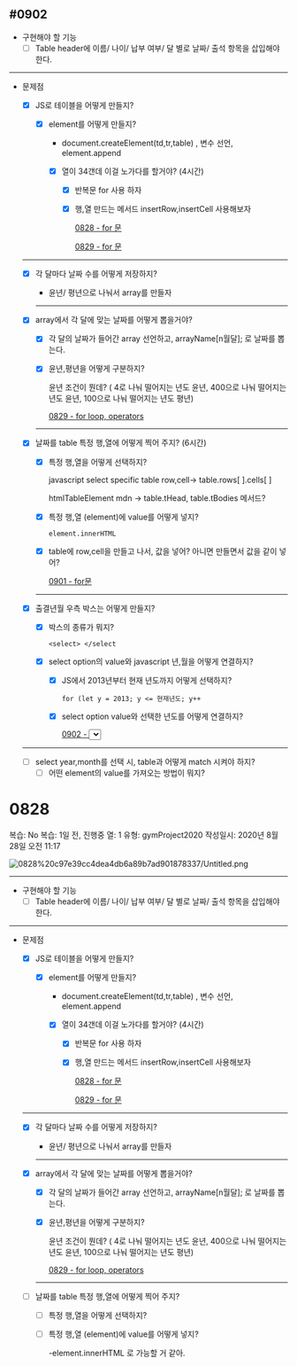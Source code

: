 ## #0902

- 구현해야 할 기능
  - [ ] Table header에 이름/ 나이/ 납부 여부/ 달 별로 날짜/ 출석 항목을 삽입해야 한다.

---

- 문제점

  - [x] JS로 테이블을 어떻게 만들지?

    - [x] element를 어떻게 만들지?

      - document.createElement(td,tr,table) , 변수 선언, element.append
      - [x] 열이 34갠데 이걸 노가다를 할거야? (4시간)

        - [x] 반복문 for 사용 하자
        - [x] 행,열 만드는 메서드 insertRow,insertCell 사용해보자

          [0828 - for 문](https://www.notion.so/0828-for-74a91a06f03642e5b0a7075f5cf0b948)

          [0829 - for 문](https://www.notion.so/0829-for-535df42891d94f48a7073ca2b26cc78a)

  ***

  - [x] 각 달마다 날짜 수를 어떻게 저장하지?

    - 윤년/ 평년으로 나눠서 array를 만들자

    ***

  - [x] array에서 각 달에 맞는 날짜를 어떻게 뽑을거야?

    - [x] 각 달의 날짜가 들어간 array 선언하고, arrayName[n월달]; 로 날짜를 뽑는다.
    - [x] 윤년,평년을 어떻게 구분하지?

      윤년 조건이 뭔데? ( 4로 나눠 떨어지는 년도 윤년, 400으로 나눠 떨어지는 년도 윤년, 100으로 나눠 떨어지는 년도 평년)

      [0829 - for loop, operators](https://www.notion.so/0829-for-loop-operators-5e5a9ac710ff4312a31a3c3a7114ae70)

    ***

  - [x] 날짜를 table 특정 행,열에 어떻게 찍어 주지? (6시간)

    - [x] 특정 행,열을 어떻게 선택하지?

      javascript select specific table row,cell→ table.rows[ ].cells[ ]

      htmlTableElement mdn → table.tHead, table.tBodies 메서드?

    - [x] 특정 행,열 (element)에 value를 어떻게 넣지?

      `element.innerHTML`

    - [x] table에 row,cell을 만들고 나서, 값을 넣어? 아니면 만들면서 값을 같이 넣어?

      [0901 - for문](https://www.notion.so/0901-for-b5ed07f75dbc4335ab3dcee445b81751)

    ***

  - [x] 출결년월 우측 박스는 어떻게 만들지?

    - [x] 박스의 종류가 뭐지?

      `<select> </select`

    - [x] select option의 value와 javascript 년,월을 어떻게 연결하지?

      - [x] JS에서 2013년부터 현재 년도까지 어떻게 선택하지?

        `for (let y = 2013; y <= 현재년도; y++`

      - [x] select option value와 선택한 년도를 어떻게 연결하지?

        [0902 - <select name=" " id=" ">](https://www.notion.so/0902-select-name-id-a5e40c27015c4d3c8507768ec920cd49)

  ***

  - [ ] select year,month를 선택 시, table과 어떻게 match 시켜야 하지?
    - [ ] 어떤 element의 value를 가져오는 방법이 뭐지?

# 0828

복습: No
복습: 1일 전, 진행중
열: 1
유형: gymProject2020
작성일시: 2020년 8월 28일 오전 11:17

![0828%20c97e39cc4dea4db6a89b7ad901878337/Untitled.png](0828%20c97e39cc4dea4db6a89b7ad901878337/Untitled.png)

---

- 구현해야 할 기능
  - [ ] Table header에 이름/ 나이/ 납부 여부/ 달 별로 날짜/ 출석 항목을 삽입해야 한다.

---

- 문제점

  - [x] JS로 테이블을 어떻게 만들지?

    - [x] element를 어떻게 만들지?

      - document.createElement(td,tr,table) , 변수 선언, element.append
      - [x] 열이 34갠데 이걸 노가다를 할거야? (4시간)

        - [x] 반복문 for 사용 하자
        - [x] 행,열 만드는 메서드 insertRow,insertCell 사용해보자

          [0828 - for 문](https://www.notion.so/0828-for-74a91a06f03642e5b0a7075f5cf0b948)

          [0829 - for 문](https://www.notion.so/0829-for-535df42891d94f48a7073ca2b26cc78a)

  ***

  - [x] 각 달마다 날짜 수를 어떻게 저장하지?

    - 윤년/ 평년으로 나눠서 array를 만들자

    ***

  - [x] array에서 각 달에 맞는 날짜를 어떻게 뽑을거야?

    - [x] 각 달의 날짜가 들어간 array 선언하고, arrayName[n월달]; 로 날짜를 뽑는다.
    - [x] 윤년,평년을 어떻게 구분하지?

      윤년 조건이 뭔데? ( 4로 나눠 떨어지는 년도 윤년, 400으로 나눠 떨어지는 년도 윤년, 100으로 나눠 떨어지는 년도 평년)

      [0829 - for loop, operators](https://www.notion.so/0829-for-loop-operators-5e5a9ac710ff4312a31a3c3a7114ae70)

    ***

  - [ ] 날짜를 table 특정 행,열에 어떻게 찍어 주지?

    - [ ] 특정 행,열을 어떻게 선택하지?
    - [ ] 특정 행,열 (element)에 value를 어떻게 넣지?

      -element.innerHTML 로 가능할 거 같아.
